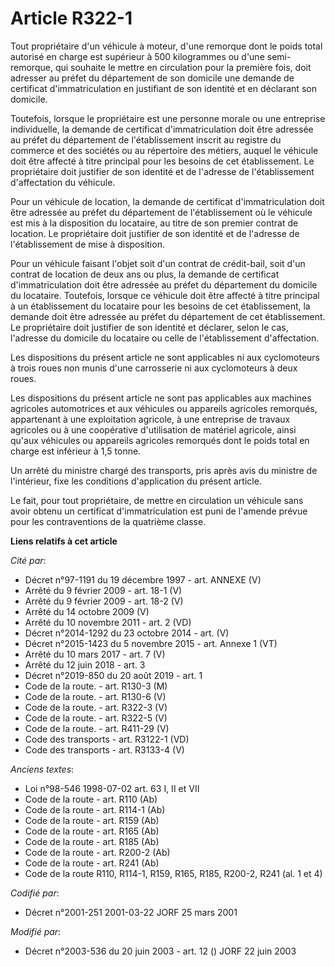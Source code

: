 # Article R322-1

Tout propriétaire d'un véhicule à moteur, d'une remorque dont le poids total autorisé en charge est supérieur à 500
kilogrammes ou d'une semi-remorque, qui souhaite le mettre en circulation pour la première fois, doit adresser au préfet du
département de son domicile une demande de certificat d'immatriculation en justifiant de son identité et en déclarant son
domicile.

Toutefois, lorsque le propriétaire est une personne morale ou une entreprise individuelle, la demande de certificat
d'immatriculation doit être adressée au préfet du département de l'établissement inscrit au registre du commerce et des
sociétés ou au répertoire des métiers, auquel le véhicule doit être affecté à titre principal pour les besoins de cet
établissement. Le propriétaire doit justifier de son identité et de l'adresse de l'établissement d'affectation du véhicule.

Pour un véhicule de location, la demande de certificat d'immatriculation doit être adressée au préfet du département de
l'établissement où le véhicule est mis à la disposition du locataire, au titre de son premier contrat de location. Le
propriétaire doit justifier de son identité et de l'adresse de l'établissement de mise à disposition.

Pour un véhicule faisant l'objet soit d'un contrat de crédit-bail, soit d'un contrat de location de deux ans ou plus, la
demande de certificat d'immatriculation doit être adressée au préfet du département du domicile du locataire. Toutefois,
lorsque ce véhicule doit être affecté à titre principal à un établissement du locataire pour les besoins de cet
établissement, la demande doit être adressée au préfet du département de cet établissement. Le propriétaire doit justifier de
son identité et déclarer, selon le cas, l'adresse du domicile du locataire ou celle de l'établissement d'affectation.

Les dispositions du présent article ne sont applicables ni aux cyclomoteurs à trois roues non munis d'une carrosserie ni aux
cyclomoteurs à deux roues.

Les dispositions du présent article ne sont pas applicables aux machines agricoles automotrices et aux véhicules ou appareils
agricoles remorqués, appartenant à une exploitation agricole, à une entreprise de travaux agricoles ou à une coopérative
d'utilisation de matériel agricole, ainsi qu'aux véhicules ou appareils agricoles remorqués dont le poids total en charge est
inférieur à 1,5 tonne.

Un arrêté du ministre chargé des transports, pris après avis du ministre de l'intérieur, fixe les conditions d'application du
présent article.

Le fait, pour tout propriétaire, de mettre en circulation un véhicule sans avoir obtenu un certificat d'immatriculation est
puni de l'amende prévue pour les contraventions de la quatrième classe.

**Liens relatifs à cet article**

_Cité par_:

  - Décret n°97-1191 du 19 décembre 1997 - art. ANNEXE (V)
  - Arrêté du 9 février 2009 - art. 18-1 (V)
  - Arrêté du 9 février 2009 - art. 18-2 (V)
  - Arrêté du 14 octobre 2009 (V)
  - Arrêté du 10 novembre 2011 - art. 2 (VD)
  - Décret n°2014-1292 du 23 octobre 2014 - art. (V)
  - Décret n°2015-1423 du 5 novembre 2015 - art. Annexe 1 (VT)
  - Arrêté du 10 mars 2017 - art. 7 (V)
  - Arrêté du 12 juin 2018 - art. 3
  - Décret n°2019-850 du 20 août 2019 - art. 1
  - Code de la route. - art. R130-3 (M)
  - Code de la route. - art. R130-6 (V)
  - Code de la route. - art. R322-3 (V)
  - Code de la route. - art. R322-5 (V)
  - Code de la route. - art. R411-29 (V)
  - Code des transports - art. R3122-1 (VD)
  - Code des transports - art. R3133-4 (V)

_Anciens textes_:

  - Loi n°98-546 1998-07-02 art. 63 I, II et VII
  - Code de la route - art. R110 (Ab)
  - Code de la route - art. R114-1 (Ab)
  - Code de la route - art. R159 (Ab)
  - Code de la route - art. R165 (Ab)
  - Code de la route - art. R185 (Ab)
  - Code de la route - art. R200-2 (Ab)
  - Code de la route - art. R241 (Ab)
  - Code de la route R110, R114-1, R159, R165, R185, R200-2, R241 (al. 1 et 4)

_Codifié par_:

  - Décret n°2001-251 2001-03-22 JORF 25 mars 2001

_Modifié par_:

  - Décret n°2003-536 du 20 juin 2003 - art. 12 () JORF 22 juin 2003
